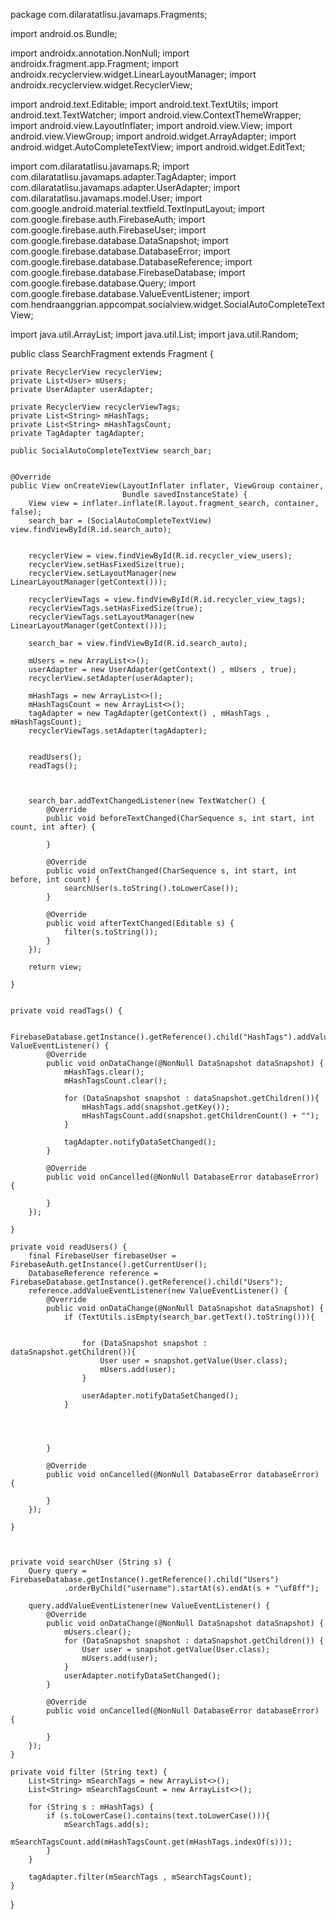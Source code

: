 package com.dilaratatlisu.javamaps.Fragments;

import android.os.Bundle;

import androidx.annotation.NonNull;
import androidx.fragment.app.Fragment;
import androidx.recyclerview.widget.LinearLayoutManager;
import androidx.recyclerview.widget.RecyclerView;

import android.text.Editable;
import android.text.TextUtils;
import android.text.TextWatcher;
import android.view.ContextThemeWrapper;
import android.view.LayoutInflater;
import android.view.View;
import android.view.ViewGroup;
import android.widget.ArrayAdapter;
import android.widget.AutoCompleteTextView;
import android.widget.EditText;

import com.dilaratatlisu.javamaps.R;
import com.dilaratatlisu.javamaps.adapter.TagAdapter;
import com.dilaratatlisu.javamaps.adapter.UserAdapter;
import com.dilaratatlisu.javamaps.model.User;
import com.google.android.material.textfield.TextInputLayout;
import com.google.firebase.auth.FirebaseAuth;
import com.google.firebase.auth.FirebaseUser;
import com.google.firebase.database.DataSnapshot;
import com.google.firebase.database.DatabaseError;
import com.google.firebase.database.DatabaseReference;
import com.google.firebase.database.FirebaseDatabase;
import com.google.firebase.database.Query;
import com.google.firebase.database.ValueEventListener;
import com.hendraanggrian.appcompat.socialview.widget.SocialAutoCompleteTextView;

import java.util.ArrayList;
import java.util.List;
import java.util.Random;


public class SearchFragment extends Fragment {

    private RecyclerView recyclerView;
    private List<User> mUsers;
    private UserAdapter userAdapter;

    private RecyclerView recyclerViewTags;
    private List<String> mHashTags;
    private List<String> mHashTagsCount;
    private TagAdapter tagAdapter;

    public SocialAutoCompleteTextView search_bar;


    @Override
    public View onCreateView(LayoutInflater inflater, ViewGroup container,
                             Bundle savedInstanceState) {
        View view = inflater.inflate(R.layout.fragment_search, container, false);
        search_bar = (SocialAutoCompleteTextView) view.findViewById(R.id.search_auto);


        recyclerView = view.findViewById(R.id.recycler_view_users);
        recyclerView.setHasFixedSize(true);
        recyclerView.setLayoutManager(new LinearLayoutManager(getContext()));

        recyclerViewTags = view.findViewById(R.id.recycler_view_tags);
        recyclerViewTags.setHasFixedSize(true);
        recyclerViewTags.setLayoutManager(new LinearLayoutManager(getContext()));

        search_bar = view.findViewById(R.id.search_auto);

        mUsers = new ArrayList<>();
        userAdapter = new UserAdapter(getContext() , mUsers , true);
        recyclerView.setAdapter(userAdapter);

        mHashTags = new ArrayList<>();
        mHashTagsCount = new ArrayList<>();
        tagAdapter = new TagAdapter(getContext() , mHashTags , mHashTagsCount);
        recyclerViewTags.setAdapter(tagAdapter);


        readUsers();
        readTags();



        search_bar.addTextChangedListener(new TextWatcher() {
            @Override
            public void beforeTextChanged(CharSequence s, int start, int count, int after) {

            }

            @Override
            public void onTextChanged(CharSequence s, int start, int before, int count) {
                searchUser(s.toString().toLowerCase());
            }

            @Override
            public void afterTextChanged(Editable s) {
                filter(s.toString());
            }
        });

        return view;

    }


    private void readTags() {

        FirebaseDatabase.getInstance().getReference().child("HashTags").addValueEventListener(new ValueEventListener() {
            @Override
            public void onDataChange(@NonNull DataSnapshot dataSnapshot) {
                mHashTags.clear();
                mHashTagsCount.clear();

                for (DataSnapshot snapshot : dataSnapshot.getChildren()){
                    mHashTags.add(snapshot.getKey());
                    mHashTagsCount.add(snapshot.getChildrenCount() + "");
                }

                tagAdapter.notifyDataSetChanged();
            }

            @Override
            public void onCancelled(@NonNull DatabaseError databaseError) {

            }
        });

    }

    private void readUsers() {
        final FirebaseUser firebaseUser = FirebaseAuth.getInstance().getCurrentUser();
        DatabaseReference reference = FirebaseDatabase.getInstance().getReference().child("Users");
        reference.addValueEventListener(new ValueEventListener() {
            @Override
            public void onDataChange(@NonNull DataSnapshot dataSnapshot) {
                if (TextUtils.isEmpty(search_bar.getText().toString())){


                    for (DataSnapshot snapshot : dataSnapshot.getChildren()){
                        User user = snapshot.getValue(User.class);
                        mUsers.add(user);
                    }

                    userAdapter.notifyDataSetChanged();
                }




            }

            @Override
            public void onCancelled(@NonNull DatabaseError databaseError) {

            }
        });

    }



    private void searchUser (String s) {
        Query query = FirebaseDatabase.getInstance().getReference().child("Users")
                .orderByChild("username").startAt(s).endAt(s + "\uf8ff");

        query.addValueEventListener(new ValueEventListener() {
            @Override
            public void onDataChange(@NonNull DataSnapshot dataSnapshot) {
                mUsers.clear();
                for (DataSnapshot snapshot : dataSnapshot.getChildren()) {
                    User user = snapshot.getValue(User.class);
                    mUsers.add(user);
                }
                userAdapter.notifyDataSetChanged();
            }

            @Override
            public void onCancelled(@NonNull DatabaseError databaseError) {

            }
        });
    }

    private void filter (String text) {
        List<String> mSearchTags = new ArrayList<>();
        List<String> mSearchTagsCount = new ArrayList<>();

        for (String s : mHashTags) {
            if (s.toLowerCase().contains(text.toLowerCase())){
                mSearchTags.add(s);
                mSearchTagsCount.add(mHashTagsCount.get(mHashTags.indexOf(s)));
            }
        }

        tagAdapter.filter(mSearchTags , mSearchTagsCount);
    }
}

